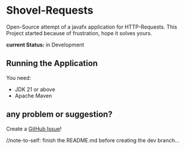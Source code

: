 # Shovel-Requests
Open-Source attempt of a javafx application for HTTP-Requests.
This Project started because of frustration, hope it solves yours.

**current Status:** in Development

## Running the Application
You need:
* JDK 21 or above
* Apache Maven

## any problem or suggestion?
Create a [GitHub Issue](https://github.com/OneRelax/Shovel-Requests/issues)!

//note-to-self: finish the README.md before creating the dev branch...